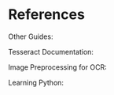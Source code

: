 References
==========

Other Guides:

Tesseract Documentation:

Image Preprocessing for OCR:

Learning Python:

